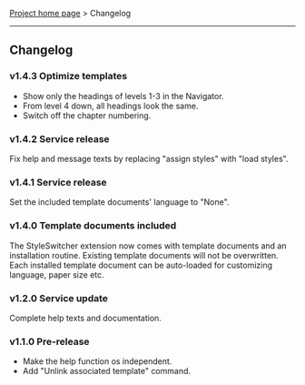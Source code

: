 [Project home page](index) > Changelog

------------------------------------------------------------------------

## Changelog

### v1.4.3 Optimize templates

- Show only the headings of levels 1-3 in the Navigator.
- From level 4 down, all headings look the same.
- Switch off the chapter numbering.

### v1.4.2 Service release

Fix help and message texts by replacing "assign styles" with "load styles".


### v1.4.1 Service release

Set the included template documents' language to "None".


### v1.4.0 Template documents included

The StyleSwitcher extension now comes with template documents 
and an installation routine. Existing template documents will
not be overwritten. Each installed template document can be 
auto-loaded for customizing language, paper size etc.


### v1.2.0 Service update

Complete help texts and documentation.


### v1.1.0 Pre-release

- Make the help function os independent.
- Add "Unlink associated template" command.